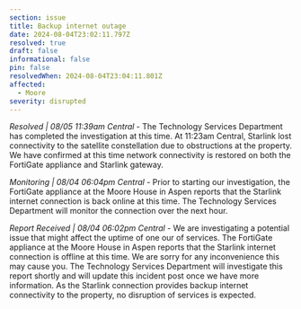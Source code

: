 ```yaml
---
section: issue
title: Backup internet outage
date: 2024-08-04T23:02:11.797Z
resolved: true
draft: false
informational: false
pin: false
resolvedWhen: 2024-08-04T23:04:11.801Z
affected:
  - Moore
severity: disrupted
---
```

*Resolved | 08/05 11:39am Central* - The Technology Services Department has completed the investigation at this time. At 11:23am Central, Starlink lost connectivity to the satellite constellation due to obstructions at the property. We have confirmed at this time network connectivity is restored on both the FortiGate appliance and Starlink gateway.

*Monitoring | 08/04 06:04pm Central* - Prior to starting our investigation, the FortiGate appliance at the Moore House in Aspen reports that the Starlink internet connection is back online at this time. The Technology Services Department will monitor the connection over the next hour.

*Report Received | 08/04 06:02pm Central* - We are investigating a potential issue that might affect the uptime of one our of services. The FortiGate appliance at the Moore House in Aspen reports that the Starlink internet connection is offline at this time. We are sorry for any inconvenience this may cause you. The Technology Services Department will investigate this report shortly and will update this incident post once we have more information. As the Starlink connection provides backup internet connectivity to the property, no disruption of services is expected.